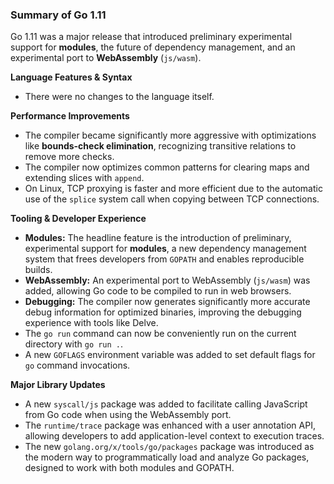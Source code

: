 ### Summary of Go 1.11

Go 1.11 was a major release that introduced preliminary experimental support for **modules**, the future of dependency management, and an experimental port to **WebAssembly** (`js/wasm`).

**Language Features & Syntax**
*   There were no changes to the language itself.

**Performance Improvements**
*   The compiler became significantly more aggressive with optimizations like **bounds-check elimination**, recognizing transitive relations to remove more checks.
*   The compiler now optimizes common patterns for clearing maps and extending slices with `append`.
*   On Linux, TCP proxying is faster and more efficient due to the automatic use of the `splice` system call when copying between TCP connections.

**Tooling & Developer Experience**
*   **Modules:** The headline feature is the introduction of preliminary, experimental support for **modules**, a new dependency management system that frees developers from `GOPATH` and enables reproducible builds.
*   **WebAssembly:** An experimental port to WebAssembly (`js/wasm`) was added, allowing Go code to be compiled to run in web browsers.
*   **Debugging:** The compiler now generates significantly more accurate debug information for optimized binaries, improving the debugging experience with tools like Delve.
*   The `go run` command can now be conveniently run on the current directory with `go run .`.
*   A new `GOFLAGS` environment variable was added to set default flags for `go` command invocations.

**Major Library Updates**
*   A new `syscall/js` package was added to facilitate calling JavaScript from Go code when using the WebAssembly port.
*   The `runtime/trace` package was enhanced with a user annotation API, allowing developers to add application-level context to execution traces.
*   The new `golang.org/x/tools/go/packages` package was introduced as the modern way to programmatically load and analyze Go packages, designed to work with both modules and GOPATH.